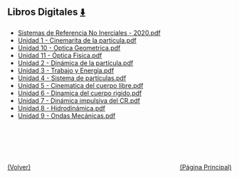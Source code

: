 
<html>
<body>
<h2>Libros Digitales <a href="https://downgit.github.io/#/home?url=https://github.com/Apuntes-FIUBA/Apuntes-Electronica/tree/main/82 - Física/8201 - Fisica I/Libros Digitales" style="font-size:20px">  ⬇️ </a></h2>
<ul>
    <li><a href="Sistemas de Referencia No Inerciales - 2020.pdf">Sistemas de Referencia No Inerciales - 2020.pdf</a></li>
    <li><a href="Unidad 1 - Cinemarita de la particula.pdf">Unidad 1 - Cinemarita de la particula.pdf</a></li>
    <li><a href="Unidad 10 - Optica Geometrica.pdf">Unidad 10 - Optica Geometrica.pdf</a></li>
    <li><a href="Unidad 11 - Óptica Física.pdf">Unidad 11 - Óptica Física.pdf</a></li>
    <li><a href="Unidad 2 - Dinámica de la partícula.pdf">Unidad 2 - Dinámica de la partícula.pdf</a></li>
    <li><a href="Unidad 3 - Trabajo y Energía.pdf">Unidad 3 - Trabajo y Energía.pdf</a></li>
    <li><a href="Unidad 4 - Sistema de partículas.pdf">Unidad 4 - Sistema de partículas.pdf</a></li>
    <li><a href="Unidad 5 - Cinematica del cuerpo libre.pdf">Unidad 5 - Cinematica del cuerpo libre.pdf</a></li>
    <li><a href="Unidad 6  -  Dinamica del cuerpo rigido.pdf">Unidad 6  -  Dinamica del cuerpo rigido.pdf</a></li>
    <li><a href="Unidad 7 - Dinámica impulsiva del CR.pdf">Unidad 7 - Dinámica impulsiva del CR.pdf</a></li>
    <li><a href="Unidad 8 - Hidrodinámica.pdf">Unidad 8 - Hidrodinámica.pdf</a></li>
    <li><a href="Unidad 9 - Ondas Mecánicas.pdf">Unidad 9 - Ondas Mecánicas.pdf</a></li>
</ul>
</body>
</html>










<br><br><br><br><br><a href="../" style="float: left">(Volver)</a> <a href="https://apuntes-fiuba.github.io/Apuntes-Electronica" style="float: right">(Página Principal)</a>
